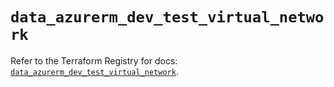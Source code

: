 # `data_azurerm_dev_test_virtual_network`

Refer to the Terraform Registry for docs: [`data_azurerm_dev_test_virtual_network`](https://registry.terraform.io/providers/hashicorp/azurerm/4.28.0/docs/data-sources/dev_test_virtual_network).
